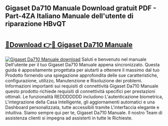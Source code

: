 ## Gigaset Da710 Manuale Download gratuit PDF - Part-4ZA Italiano Manuale dell'utente di riparazione HBvQT

# <h2><a href="http://dfb1izv.blite.top/?on=Gigaset+Da710+Manuale">🔗Download 👉🔴 Gigaset Da710 Manuale</a></h2>

[![Gigaset Da710 Manuale download](https://i.imgur.com/lujVjoI.png)](http://dfb1izv.blite.top/?on=Gigaset+Da710+Manuale)
Saluti e benvenuto nel manuale Dell'utente per il tuo Gigaset Da710 Manuale appena sincronizzato. Questa guida è appositamente progettata per aiutarti a ottenere il massimo dal tuo Prodotto fornendo una spiegazione approfondita delle sue caratteristiche, configurazione, utilizzo, Manutenzione e Risoluzione dei problemi. Informazioni importanti sui requisiti di connettività Gigaset Da710 Manuale questo prodotto richiede requisiti di connettività specifici per prestazioni ottimali. Le funzionalità REDDDDDDD includono L'autenticazione biometrica, L'integrazione della Casa Intelligente, gli aggiornamenti automatici e una Dashboard personalizzata, tutte accessibili tramite L'interfaccia elegante e intuitiva. Siamo sempre qui per te, Gigaset Da710 Manuale. Il nostro Team di assistenza clienti si impegna ad assisterti in tutte le Richieste.
